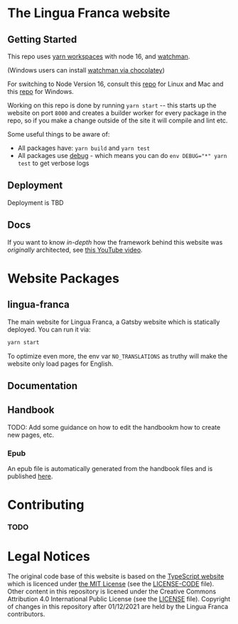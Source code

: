 # The Lingua Franca website

## Getting Started

This repo uses [yarn workspaces](https://classic.yarnpkg.com/lang/en/docs/workspaces/) with node 16, and [watchman](https://facebook.github.io/watchman/docs/install.html). 

(Windows users can install [watchman via chocolatey](https://chocolatey.org/packages/watchman)) 

For switching to Node Version 16, consult this [repo](https://github.com/nvm-sh/nvm) for Linux and Mac and this [repo](https://github.com/coreybutler/nvm-windows) for Windows.

Working on this repo is done by running `yarn start` -- this starts up the website on port `8000` and creates a
builder worker for every package in the repo, so if you make a change outside of the site it will compile and lint etc.

Some useful things to be aware of:

- All packages have: `yarn build` and `yarn test`
- All packages use [debug](https://www.npmjs.com/package/debug) - which means you can do `env DEBUG="*" yarn test` to get verbose logs

## Deployment

Deployment is TBD

## Docs

If you want to know _in-depth_ how the framework behind this website was _originally_ architected, see [this YouTube video](https://www.youtube.com/watch?v=HOvivt6B7hE).

# Website Packages

## lingua-franca

The main website for Lingua Franca, a Gatsby website which is statically deployed. You can run it via:

```sh
yarn start
```

To optimize even more, the env var `NO_TRANSLATIONS` as truthy will make the website only load pages for English.

## Documentation

## Handbook

TODO: Add some guidance on how to edit the handbookm how to create new pages, etc.

### Epub

An epub file is automatically generated from the handbook files and is published [here](https://www.lf-lang.github.io/assets/lingua-franca-handbook.epub).

# Contributing

### TODO

# Legal Notices

The original code base of this website is based on the [TypeScript website](https://github.com/microsoft/TypeScript-Website) which is licenced under [the MIT License](https://opensource.org/licenses/MIT) (see the [LICENSE-CODE](https://github.com/lf-lang/lf-lang.github.io/blob/v16/LICENSE-CODE) file). Other content in this repository is licened under the Creative Commons Attribution 4.0 International Public License (see the [LICENSE](https://github.com/lf-lang/lf-lang.github.io/blob/v16/LICENSE-CODE) file). Copyright of changes in this repository after 01/12/2021 are held by the Lingua Franca contributors.

